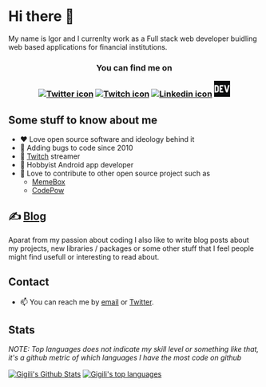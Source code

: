 # Hi there 👋

My name is Igor and I currenlty work as a Full stack web developer buidling web based applications for financial institutions. 

<h3 align="center">
  <b>You can find me on</b>
  
  [![Twitter icon](https://img.icons8.com/fluent/48/000000/twitter.png)](https://twitter.com/Gac_BL)
  [![Twitch icon](https://img.icons8.com/color/48/000000/twitch--v1.png)](https://www.twitch.tv/gacbl)
  [![Linkedin icon](https://img.icons8.com/color/48/000000/linkedin.png)](https://www.linkedin.com/in/igor-ilic-17573784/)
  [![Dev.to icon](devto.png)](https://dev.to/gac)
</h3>

## Some stuff to know about me

- ❤️ Love open source software and ideology behind it 
- 🐛 Adding bugs to code since 2010
- 🎥 [Twitch](https://www.twitch.tv/gacbl) streamer
- 📱 Hobbyist Android app developer
- 🔭 Love to contribute to other open source project such as 
  - [MemeBox](https://github.com/negue/meme-box)
  - [CodePow](https://codepow.io) 
  

## ✍ [Blog](https://dev.to/gac)

Aparat from my passion about coding I also like to write blog posts about my projects, new libraries / packages or some other stuff that I feel people might find usefull or interesting to read about. 

<!-- DEVTO:START --> <!-- DEVTO:END -->

## Contact 

- 📫 You can reach me by [email](mailto:github@igorilic.net) or [Twitter](https://twitter.com/Gac_BL).

## Stats 

_NOTE: Top languages does not indicate my skill level or something like that, it's a github metric of which languages I have the most code on github_

<a href="https://github.com/gigili">
<img align="center" alt="Gigili's Github Stats" src="https://github-readme-stats.codestackr.vercel.app/api?username=gigili&show_icons=true&hide_border=true&count_private=true&include_all_commits=true&theme=radical" /></a>
<a href="https://github.com/gigili">
  <img align="center" alt="Gigili's top languages" src="https://github-readme-stats.anuraghazra1.vercel.app/api/top-langs/?username=gigili&layout=compact&theme=radical" />
</a>
